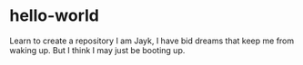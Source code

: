 # hello-world
Learn to create a repository
I am Jayk, I have bid dreams that keep me from waking up. But I think I may just be booting up.
